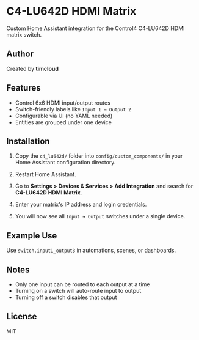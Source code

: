 # C4-LU642D HDMI Matrix

Custom Home Assistant integration for the Control4 C4-LU642D HDMI matrix switch.

## Author

Created by **timcloud**

## Features

- Control 6x6 HDMI input/output routes
- Switch-friendly labels like `Input 1 → Output 2`
- Configurable via UI (no YAML needed)
- Entities are grouped under one device

## Installation

1. Copy the `c4_lu642d/` folder into `config/custom_components/` in your Home Assistant configuration directory.

2. Restart Home Assistant.

3. Go to **Settings > Devices & Services > Add Integration** and search for **C4-LU642D HDMI Matrix**.

4. Enter your matrix's IP address and login credentials.

5. You will now see all `Input → Output` switches under a single device.

## Example Use

Use `switch.input1_output3` in automations, scenes, or dashboards.

## Notes

- Only one input can be routed to each output at a time
- Turning on a switch will auto-route input to output
- Turning off a switch disables that output

## License

MIT
